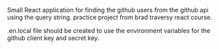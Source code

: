 Small React application for finding the github users from the github api using the query string. practice project from brad traversy react course.

.en.local file should be created to use the environment variables for the github client key and secret key.
